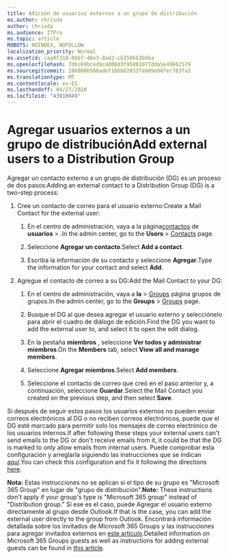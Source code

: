 ```yaml
---
title: Adición de usuarios externos a un grupo de distribución
ms.author: chrisda
author: chrisda
ms.audience: ITPro
ms.topic: article
ROBOTS: NOINDEX, NOFOLLOW
localization_priority: Normal
ms.assetid: caa0f310-0bb7-48e3-8ad2-cb358b53bbba
ms.openlocfilehash: 7dbc69bced9ca800d3f95081b77dda5e49662579
ms.sourcegitcommit: 286000b588adef1bbbb28337a9d9e087ec783fa2
ms.translationtype: MT
ms.contentlocale: es-ES
ms.lasthandoff: 04/27/2020
ms.locfileid: "43910949"
---
```

# <a name="add-external-users-to-a-distribution-group"></a><span data-ttu-id="12d22-102">Agregar usuarios externos a un grupo de distribución</span><span class="sxs-lookup"><span data-stu-id="12d22-102">Add external users to a Distribution Group</span></span>

<span data-ttu-id="12d22-103">Agregar un contacto externo a un grupo de distribución (DG) es un proceso de dos pasos:</span><span class="sxs-lookup"><span data-stu-id="12d22-103">Adding an external contact to a Distribution Group (DG) is a two-step process:</span></span>
  
1. <span data-ttu-id="12d22-104">Cree un contacto de correo para el usuario externo:</span><span class="sxs-lookup"><span data-stu-id="12d22-104">Create a Mail Contact for the external user:</span></span>
    
    1. <span data-ttu-id="12d22-105">En el centro de administración, vaya a la página[contactos](https://admin.microsoft.com/adminportal/home#/Contact) de **usuarios** > .</span><span class="sxs-lookup"><span data-stu-id="12d22-105">In the admin center, go to the **Users** > [Contacts](https://admin.microsoft.com/adminportal/home#/Contact) page.</span></span> 
    
    2. <span data-ttu-id="12d22-106">Seleccione **Agregar un contacto**.</span><span class="sxs-lookup"><span data-stu-id="12d22-106">Select **Add a contact**.</span></span>
    
    3. <span data-ttu-id="12d22-107">Escriba la información de su contacto y seleccione **Agregar**.</span><span class="sxs-lookup"><span data-stu-id="12d22-107">Type the information for your contact and select **Add**.</span></span>
    
2. <span data-ttu-id="12d22-108">Agregue el contacto de correo a su DG:</span><span class="sxs-lookup"><span data-stu-id="12d22-108">Add the Mail Contact to your DG:</span></span>
    
    1. <span data-ttu-id="12d22-109">En el centro de administración, vaya a **la** > [Groups](https://admin.microsoft.com/adminportal/home#/groups) página grupos de grupos.</span><span class="sxs-lookup"><span data-stu-id="12d22-109">In the admin center, go to the **Groups** > [Groups](https://admin.microsoft.com/adminportal/home#/groups) page.</span></span> 
    
    2. <span data-ttu-id="12d22-110">Busque el DG al que desea agregar el usuario externo y selecciónelo para abrir el cuadro de diálogo de edición.</span><span class="sxs-lookup"><span data-stu-id="12d22-110">Find the DG you want to add the external user to, and select it to open the edit dialog.</span></span>
    
    3. <span data-ttu-id="12d22-111">En la pestaña **miembros** , seleccione **Ver todos y administrar miembros**.</span><span class="sxs-lookup"><span data-stu-id="12d22-111">On the **Members** tab, select **View all and manage members**.</span></span> 
    
    4. <span data-ttu-id="12d22-112">Seleccione **Agregar miembros**.</span><span class="sxs-lookup"><span data-stu-id="12d22-112">Select **Add members**.</span></span>
    
    5. <span data-ttu-id="12d22-113">Seleccione el contacto de correo que creó en el paso anterior y, a continuación, seleccione **Guardar**.</span><span class="sxs-lookup"><span data-stu-id="12d22-113">Select the Mail Contact you created on the previous step, and then select **Save**.</span></span>
    
<span data-ttu-id="12d22-114">Si después de seguir estos pasos los usuarios externos no pueden enviar correos electrónicos al DG o no reciben correos electrónicos, puede que el DG esté marcado para permitir solo los mensajes de correo electrónico de los usuarios internos.</span><span class="sxs-lookup"><span data-stu-id="12d22-114">If after following these steps your external users can't send emails to the DG or don't receive emails from it, it could be that the DG is marked to only allow emails from internal users.</span></span> <span data-ttu-id="12d22-115">Puede comprobar esta configuración y arreglarla siguiendo las instrucciones que se indican [aquí](https://docs.microsoft.com/exchange/mail-flow-best-practices/non-delivery-reports-in-exchange-online/fix-error-code-5-7-133-in-exchange-online).</span><span class="sxs-lookup"><span data-stu-id="12d22-115">You can check this configuration and fix it following the directions [here](https://docs.microsoft.com/exchange/mail-flow-best-practices/non-delivery-reports-in-exchange-online/fix-error-code-5-7-133-in-exchange-online).</span></span>
  
 <span data-ttu-id="12d22-116">**Nota:** Estas instrucciones no se aplican si el tipo de su grupo es "Microsoft 365 Group" en lugar de "grupo de distribución".</span><span class="sxs-lookup"><span data-stu-id="12d22-116">**Note:** These instructions don't apply if your group's type is "Microsoft 365 group" instead of "Distribution group."</span></span> <span data-ttu-id="12d22-117">Si ese es el caso, puede Agregar el usuario externo directamente al grupo desde Outlook.</span><span class="sxs-lookup"><span data-stu-id="12d22-117">If that is the case, you can add the external user directly to the group from Outlook.</span></span> <span data-ttu-id="12d22-118">Encontrará información detallada sobre los invitados de Microsoft 365 Groups y las instrucciones para agregar invitados externos en [este artículo](https://support.office.com/article/Guest-access-in-Office-365-Groups-bfc7a840-868f-4fd6-a390-f347bf51aff6.aspx).</span><span class="sxs-lookup"><span data-stu-id="12d22-118">Detailed information on Microsoft 365 Groups guests as well as instructions for adding external guests can be found in [this article](https://support.office.com/article/Guest-access-in-Office-365-Groups-bfc7a840-868f-4fd6-a390-f347bf51aff6.aspx).</span></span>
  
